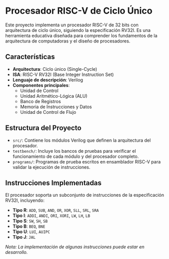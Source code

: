 # Procesador RISC-V de Ciclo Único

Este proyecto implementa un procesador RISC-V de 32 bits con arquitectura de ciclo único, siguiendo la especificación RV32I. Es una herramienta educativa diseñada para comprender los fundamentos de la arquitectura de computadoras y el diseño de procesadores.

## Características

- **Arquitectura**: Ciclo único (Single-Cycle)
- **ISA**: RISC-V RV32I (Base Integer Instruction Set)
- **Lenguaje de descripción**: Verilog
- **Componentes principales**:
  - Unidad de Control
  - Unidad Aritmético-Lógica (ALU)
  - Banco de Registros
  - Memoria de Instrucciones y Datos
  - Unidad de Control de Flujo

## Estructura del Proyecto

- `src/`: Contiene los módulos Verilog que definen la arquitectura del procesador.
- `testbench/`: Incluye los bancos de pruebas para verificar el funcionamiento de cada módulo y del procesador completo.
- `programs/`: Programas de prueba escritos en ensamblador RISC-V para validar la ejecución de instrucciones.

## Instrucciones Implementadas

El procesador soporta un subconjunto de instrucciones de la especificación RV32I, incluyendo:

- **Tipo R**: `ADD`, `SUB`, `AND`, `OR`, `XOR`, `SLL`, `SRL`, `SRA`
- **Tipo I**: `ADDI`, `ANDI`, `ORI`, `XORI`, `LW`, `LH`, `LB`
- **Tipo S**: `SW`, `SH`, `SB`
- **Tipo B**: `BEQ`, `BNE`
- **Tipo U**: `LUI`, `AUIPC`
- **Tipo J**: `JAL`

*Nota: La implementación de algunas instrucciones puede estar en desarrollo.*

